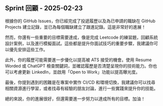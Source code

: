 ## Sprint 回顧 - 2025-02-23

根據你的 GitHub Issues，你已經完成了投遞履歷以及為已申請的職缺在 GitHub Projects 建立記錄，並已為每個職缺建立了跟進記錄。這是非常好的進展！

然而，你還有一些重要的目標需要達成，像是完成 Leetcode 的練習題，回顧系統設計案例，以及進行模擬面試。這些都是提升你面試技巧的重要步驟，我建議你可以優先安排這些工作。

此外，你的履歷可能需要進一步優化以提高被 ATS 接受的機會。使用 Resume Worded 或 ChatGPT 檢查關鍵詞，並確認履歷是否清楚呈現你的技術能力。你也可以考慮更新 LinkedIn，並啟用「Open to Work」功能以提高曝光度。

最後，你提到遇到的困難是在專案中實作 CI/CD 和環境切換，我建議你可以找尋相關資源進行學習，或者找尋有經驗的朋友討論，進行一些實踐來提升你的技能。

總的來說，你的進展很好，但還需要進一步努力以達成所有的目標。加油！
